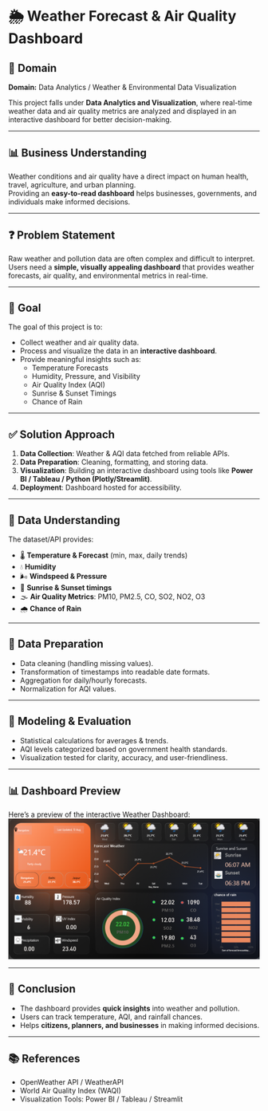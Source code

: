 # 🌦️ Weather Forecast & Air Quality Dashboard

## 📌 Domain
**Domain:** Data Analytics / Weather & Environmental Data Visualization  

This project falls under **Data Analytics and Visualization**, where real-time weather data and air quality metrics are analyzed and displayed in an interactive dashboard for better decision-making.

---

## 📊 Business Understanding
Weather conditions and air quality have a direct impact on human health, travel, agriculture, and urban planning.  
Providing an **easy-to-read dashboard** helps businesses, governments, and individuals make informed decisions.

---

## ❓ Problem Statement
Raw weather and pollution data are often complex and difficult to interpret.  
Users need a **simple, visually appealing dashboard** that provides weather forecasts, air quality, and environmental metrics in real-time.

---

## 🎯 Goal
The goal of this project is to:
- Collect weather and air quality data.  
- Process and visualize the data in an **interactive dashboard**.  
- Provide meaningful insights such as:
  - Temperature Forecasts
  - Humidity, Pressure, and Visibility
  - Air Quality Index (AQI)  
  - Sunrise & Sunset Timings  
  - Chance of Rain  

---

## ✅ Solution Approach
1. **Data Collection**: Weather & AQI data fetched from reliable APIs.  
2. **Data Preparation**: Cleaning, formatting, and storing data.  
3. **Visualization**: Building an interactive dashboard using tools like **Power BI / Tableau / Python (Plotly/Streamlit)**.  
4. **Deployment**: Dashboard hosted for accessibility.  

---

## 📂 Data Understanding
The dataset/API provides:  
- 🌡️ **Temperature & Forecast** (min, max, daily trends)  
- 💧 **Humidity**  
- 🌬️ **Windspeed & Pressure**  
- 🌄 **Sunrise & Sunset timings**  
- 🌫️ **Air Quality Metrics**: PM10, PM2.5, CO, SO2, NO2, O3  
- 🌧️ **Chance of Rain**  

---

## 🔧 Data Preparation
- Data cleaning (handling missing values).  
- Transformation of timestamps into readable date formats.  
- Aggregation for daily/hourly forecasts.  
- Normalization for AQI values.  

---

## 🤖 Modeling & Evaluation
- Statistical calculations for averages & trends.  
- AQI levels categorized based on government health standards.  
- Visualization tested for clarity, accuracy, and user-friendliness.  

---

## 📊 Dashboard Preview
Here’s a preview of the interactive Weather Dashboard:  
![Weather Dashboard](https://github.com/Ashh0508/Weather-Analysis-Dashboard/blob/main/Snapshot%20of%20the%20dashboard%20(2).png)

---

## 📌 Conclusion
- The dashboard provides **quick insights** into weather and pollution.  
- Users can track temperature, AQI, and rainfall chances.  
- Helps **citizens, planners, and businesses** in making informed decisions.  

---

## 📚 References
- OpenWeather API / WeatherAPI  
- World Air Quality Index (WAQI)  
- Visualization Tools: Power BI / Tableau / Streamlit  
